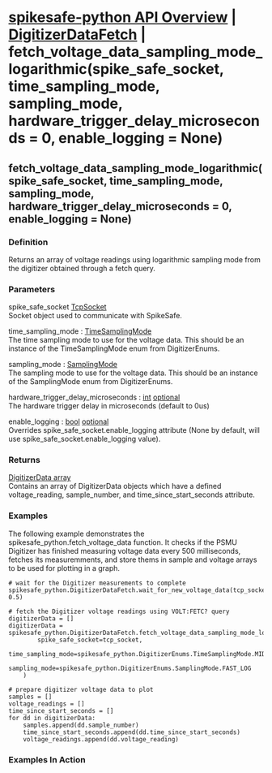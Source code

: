 # [spikesafe-python API Overview](/spikesafe_python_lib_docs/README.md) | [DigitizerDataFetch](/spikesafe_python_lib_docs/DigitizerDataFetch/README.md) | fetch_voltage_data_sampling_mode_logarithmic(spike_safe_socket, time_sampling_mode, sampling_mode, hardware_trigger_delay_microseconds = 0, enable_logging = None)

## fetch_voltage_data_sampling_mode_logarithmic(spike_safe_socket, time_sampling_mode, sampling_mode, hardware_trigger_delay_microseconds = 0, enable_logging = None)

### Definition
Returns an array of voltage readings using logarithmic sampling mode from the digitizer obtained through a fetch query.

### Parameters
spike_safe_socket [TcpSocket](/spikesafe_python_lib_docs/TcpSocket/README.md)  
Socket object used to communicate with SpikeSafe.

time_sampling_mode : [TimeSamplingMode](/spikesafe_python_lib_docs/DigitizerEnums/TimeSamplingMode/README.md)  
The time sampling mode to use for the voltage data. This should be an instance of the TimeSamplingMode enum from DigitizerEnums.

sampling_mode : [SamplingMode](/spikesafe_python_lib_docs/DigitizerEnums/SamplingMode/README.md)  
The sampling mode to use for the voltage data. This should be an instance of the SamplingMode enum from DigitizerEnums.

hardware_trigger_delay_microseconds : [int](https://docs.python.org/3/library/functions.html#int) [optional](https://docs.python.org/3/library/typing.html#typing.Optional)  
The hardware trigger delay in microseconds (default to 0us)

enable_logging : [bool](https://docs.python.org/3/library/stdtypes.html#boolean-values) [optional](https://docs.python.org/3/library/typing.html#typing.Optional)  
Overrides spike_safe_socket.enable_logging attribute (None by default, will use spike_safe_socket.enable_logging value).

### Returns
[DigitizerData array](/spikesafe_python_lib_docs/DigitizerData/README.md)  
Contains an array of DigitizerData objects which have a defined voltage_reading, sample_number, and time_since_start_seconds attribute.

### Examples
The following example demonstrates the spikesafe_python.fetch_voltage_data function. It checks if the PSMU Digitizer has finished measuring voltage data every 500 milliseconds, fetches its measuremments, and store thems in sample and voltage arrays to be used for plotting in a graph.
```
# wait for the Digitizer measurements to complete 
spikesafe_python.DigitizerDataFetch.wait_for_new_voltage_data(tcp_socket, 0.5)

# fetch the Digitizer voltage readings using VOLT:FETC? query
digitizerData = []
digitizerData = spikesafe_python.DigitizerDataFetch.fetch_voltage_data_sampling_mode_logarithmic(
        spike_safe_socket=tcp_socket,
        time_sampling_mode=spikesafe_python.DigitizerEnums.TimeSamplingMode.MIDDLE_OF_TIME,
        sampling_mode=spikesafe_python.DigitizerEnums.SamplingMode.FAST_LOG
    )

# prepare digitizer voltage data to plot
samples = []
voltage_readings = []
time_since_start_seconds = []
for dd in digitizerData:
    samples.append(dd.sample_number)
    time_since_start_seconds.append(dd.time_since_start_seconds)
    voltage_readings.append(dd.voltage_reading)
```

### Examples In Action
